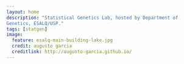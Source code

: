 ```yaml
---
layout: home
description: "Statistical Genetics Lab, hosted by Department of
Genetics, ESALQ/USP."
tags: [statgen]
image:
  feature: esalq-main-building-lake.jpg
  credit: augusto garcia
  creditlink: http://augusto-garcia.github.io/
---
```

